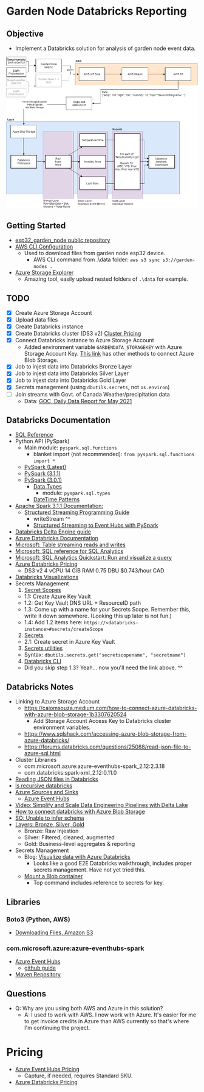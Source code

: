 # Garden Node Databricks Reporting

## Objective

* Implement a Databricks solution for analysis of garden node event data.

![Architecture](design.png)

## Getting Started

* [esp32_garden_node public repository](https://github.com/hadmacker/esp32_garden_node_pub)
* [AWS CLI Configuration](https://docs.aws.amazon.com/cli/latest/userguide/cli-configure-quickstart.html)
  * Used to download files from garden node esp32 device.
    * AWS CLI command from .\data folder: `aws s3 sync s3://garden-nodes .`
* [Azure Storage Explorer](https://azure.microsoft.com/en-ca/features/storage-explorer/)
  * Amazing tool, easily upload nested folders of `.\data` for example.

## TODO

* [x] Create Azure Storage Account
* [x] Upload data files
* [x] Create Databricks instance
* [x] Create Databricks cluster (DS3 v2) [Cluster Pricing](https://azure.microsoft.com/en-ca/pricing/details/databricks/)
* [x] Connect Databricks instance to Azure Storage Account [](https://caiomsouza.medium.com/how-to-connect-azure-databricks-with-azure-blob-storage-1b3307620524)
  * Added environment variable `GARDENDATA_STORAGEKEY` with Azure Storage Account Key. [This link](https://docs.microsoft.com/en-us/azure/databricks/data/data-sources/azure/azure-storage) has other methods to connect Azure Blob Storage.
* [x] Job to injest data into Databricks Bronze Layer
* [x] Job to injest data into Databricks Silver Layer
* [x] Job to injest data into Databricks Gold Layer
* [x] Secrets management (using `dbutils.secrets`, not `os.environ`)
* [ ] Join streams with Govt. of Canada Weather/precipitation data
  * Data: [GOC, Daily Data Report for May 2021](https://climate.weather.gc.ca/climate_data/daily_data_e.html?StationID=27174)

## Databricks Documentation
* [SQL Reference](https://spark.apache.org/docs/3.1.1/sql-ref.html)
* Python API (PySpark)
  * Main module: `pyspark.sql.functions`
    * blanket import (not recommended): `from pyspark.sql.functions import *`
  * [PySpark (Latest)](https://spark.apache.org/docs/3.1.1/api/python/reference/index.html)
  * [PySpark (3.1.1)](https://spark.apache.org/docs/3.1.1/api/python/reference/pyspark.sql.html)
  * [PySpark (3.0.1)](https://spark.apache.org/docs/3.0.1/api/python/pyspark.sql.html#module-pyspark.sql)
    * [Data Types](https://spark.apache.org/docs/3.0.1/sql-ref-datatypes.html)
      * module: `pyspark.sql.types`
    * [DateTime Patterns](https://spark.apache.org/docs/3.0.1/sql-ref-datetime-pattern.html)
* [Apache Spark 3.1.1 Documentation:](https://spark.apache.org/docs/3.1.1/)
  * [Structured Streaming Programming Guide](http://spark.apache.org/docs/latest/structured-streaming-programming-guide.html)
    * writeStream ^^
    * [Structured Streaming to Event Hubs with PySpark](https://github.com/Azure/azure-event-hubs-spark/blob/master/docs/PySpark/structured-streaming-pyspark.md)
* [Databricks Delta Engine guide](https://docs.databricks.com/delta/)
* [Azure Databricks Documentation](https://docs.microsoft.com/en-us/azure/databricks/)
* [Microsoft: Table streaming reads and writes](https://docs.microsoft.com/en-us/azure/databricks/delta/delta-streaming)
* [Microsoft: SQL reference for SQL Analytics](https://docs.microsoft.com/en-us/azure/databricks/sql/language-manual)
* [Microsoft: SQL Analytics Quickstart: Run and visualize a query](https://docs.microsoft.com/en-us/azure/databricks/sql/get-started/user-quickstart)
* [Azure Databricks Pricing](https://azure.microsoft.com/en-ca/pricing/details/databricks/)
  * DS3 v2 4 vCPU 14 GiB RAM 0.75 DBU $0.743/hour CAD
* [Databricks Visualizations](https://docs.databricks.com/notebooks/visualizations/index.html)
* Secrets Management
  1. [Secret Scopes](https://docs.microsoft.com/en-us/azure/databricks/security/secrets/secret-scopes#azure-key-vault-backed-scopes)
    * 1.1: Create Azure Key Vault
    * 1.2: Get Key Vault DNS URL + ResourceID path
    * 1.3: Come up with a name for your Secrets Scope. Remember this, write it down somewhere. (Looking this up later is not fun.)
    * 1.4: Add 1.2 items here: `https://<databricks-instance>#secrets/createScope`
  2. [Secrets](https://docs.microsoft.com/en-us/azure/databricks/security/secrets/secrets)
    * 2.1: Create secret in Azure Key Vault
  3. [Secrets utilities](https://docs.microsoft.com/en-us/azure/databricks/dev-tools/databricks-utils#dbutils-secrets)
    * Syntax: `dbutils.secrets.get("secretscopename", "secretname")`
  4. [Databricks CLI](https://docs.microsoft.com/en-us/azure/databricks/dev-tools/cli/)
    * Did you skip step 1.3? Yeah... now you'll need the link above. ^^

## Databricks Notes

* Linking to Azure Storage Account
  * https://caiomsouza.medium.com/how-to-connect-azure-databricks-with-azure-blob-storage-1b3307620524
    * Add Storage Account Access Key to Databricks cluster environment variables.
  * https://www.sqlshack.com/accessing-azure-blob-storage-from-azure-databricks/
  * https://forums.databricks.com/questions/25088/read-json-file-to-azure-sql.html
* Cluster Libraries
  * com.microsoft.azure:azure-eventhubs-spark_2.12:2.3.18
  * com.databricks:spark-xml_2.12:0.11.0
* [Reading JSON files in Databricks](https://docs.microsoft.com/en-us/azure/databricks/data/data-sources/read-json)
* [ls recursive databricks](https://stackoverflow.com/questions/63955823/list-the-files-of-a-directory-and-subdirectory-recursively-in-databricksdbfs)
* [Azure Sources and Sinks](https://docs.microsoft.com/en-us/azure/databricks/spark/latest/structured-streaming/data-sources)
  * [Azure Event Hubs](https://docs.microsoft.com/en-us/azure/databricks/spark/latest/structured-streaming/streaming-event-hubs)
* [Video: Simplify and Scale Data Engineering Pipelines with Delta Lake](https://databricks.com/session_eu19/simplify-and-scale-data-engineering-pipelines-with-delta-lake)
* [How to connect databricks with Azure Blob Storage](https://caiomsouza.medium.com/how-to-connect-azure-databricks-with-azure-blob-storage-1b3307620524)
* [SO: Unable to infer schema](https://stackoverflow.com/questions/56339089/pyspark-create-schema-from-json-schema-involving-array-columns)
* [Layers: Bronze, Silver, Gold](https://databricks.com/blog/2019/08/14/productionizing-machine-learning-with-delta-lake.html)
  * Bronze: Raw Injestion
  * Silver: Filtered, cleaned, augmented
  * Gold: Business-level aggregates & reporting
* Secrets Management
  * Blog: [Visualize data with Azure Databricks](https://medium.com/analytics-vidhya/visualize-data-in-azure-databricks-d9f087be093d)
    * Looks like a good E2E Databricks walkthrough, includes proper secrets management. Have not yet tried this.
  * [Mount a Blob container](https://docs.databricks.com/data/data-sources/azure/azure-storage.html#azure-blob-storage-notebook)
    * Top command includes reference to secrets for key.

## Libraries

### Boto3 (Python, AWS)

* [Downloading Files, Amazon S3](https://boto3.amazonaws.com/v1/documentation/api/latest/guide/s3-example-download-file.html)

### com.microsoft.azure:azure-eventhubs-spark

* [Azure Event Hubs](https://docs.microsoft.com/en-us/azure/databricks/spark/latest/structured-streaming/streaming-event-hubs)
  * [github guide](https://github.com/Azure/azure-event-hubs-spark/blob/master/docs/PySpark/structured-streaming-pyspark.md)
* [Maven Repository](https://mvnrepository.com/artifact/com.microsoft.azure/azure-eventhubs-spark)

## Questions

* Q: Why are you using both AWS and Azure in this solution?
  * A: I used to work with AWS. I now work with Azure. It's easier for me to get invoice credits in Azure than AWS currently so that's where I'm continuing the project.

# Pricing

* [Azure Event Hubs Pricing](https://azure.microsoft.com/en-ca/pricing/details/event-hubs/)
  * Capture, if needed, requires Standard SKU.
* [Azure Databricks Pricing](https://azure.microsoft.com/en-us/pricing/details/databricks/)